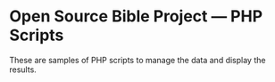 # Open Source Bible Project &mdash; PHP Scripts
These are samples of PHP scripts to manage the data and display the results.